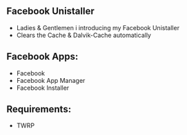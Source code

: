 ## Facebook Unistaller
* Ladies & Gentlemen i introducing my Facebook Unistaller
* Clears the Cache & Dalvik-Cache automatically

## Facebook Apps:
* Facebook
* Facebook App Manager
* Facebook Installer

## Requirements:
* TWRP


